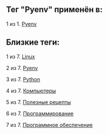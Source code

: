 ## Тег "Pyenv" применён в:

1 из 1. [Pyenv](../Компьютеры%20и%20софт/Программные%20компоненты/pyenv.md)

## Близкие теги:

1 из 7. [Linux](./Linux.md)

2 из 7. [Pyenv](./Pyenv.md)

3 из 7. [Python](./Python.md)

4 из 7. [Компьютеры](./Компьютеры.md)

5 из 7. [Полезные рецепты](./Полезные%20рецепты.md)

6 из 7. [Программирование](./Программирование.md)

7 из 7. [Программное обеспечение](./Программное%20обеспечение.md)

